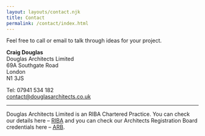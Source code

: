 ```yaml
---
layout: layouts/contact.njk
title: Contact
permalink: /contact/index.html
---
```

Feel free to call or email to talk through ideas for your project.

**Craig Douglas**\
Douglas Architects Limited\
69A Southgate Road\
London\
N1 3JS

Tel: 07941 534 182\
[contact@douglasarchitects.co.uk](mailto=conta%63%74@%64%6F%75g%6Casar%63hitec%74s.co%2E%75k)

- - -

Douglas Architects Limited is an RIBA Chartered Practice. You can check our details here – [RIBA](http://www.architecture.com/ "RIBA") and you can check our Architects Registration Board credentials here – [ARB](http://www.arb.org.uk/ "ARB").